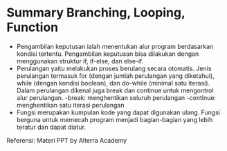 # Summary Branching, Looping, Function

- Pengambilan keputusan ialah menentukan alur program berdasarkan kondisi tertentu. Pengambilan keputusan bisa dilakukan dengan menggunakan struktur if, if-else, dan else-if.
- Perulangan yaitu melakukan proses berulang secara otomatis. Jenis perulangan termasuk for (dengan jumlah perulangan yang diketahui), while (dengan kondisi boolean), dan do-while (minimal satu iterasi). Dalam perulangan dikenal juga break dan continue untuk mengontrol alur perulangan.
   -break: menghentikan seluruh perulangan
   -continue: menghentikan satu iterasi perulangan
- Fungsi merupakan kumpulan kode yang dapat digunakan ulang. Fungsi berguna untuk memecah program menjadi bagian-bagian yang lebih teratur dan dapat diatur.

Referensi: Materi PPT by Alterra Academy